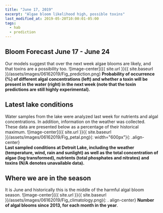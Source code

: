 ```yaml
---
title: "June 17, 2019"
excerpt: "Algae bloom likelihood high, possible toxins"
last_modified_at: 2019-05-20T10:00:01-05:00
tags: 
  - hab
  - prediction
---
```

## Bloom Forecast June 17 - June 24
Our models suggest that over the next week algae blooms are likely, and that toxins are a            possibility too.
![image-center]({{ site.url }}{{ site.baseurl }}/assets/images/06162019/Fig_prediction.png)
__Probability of occurrence (%) of different algal concentrations (left) and whether a toxin will be  present in the water (right) in the next week (note that the toxin predictions are still highly      experimental).__

## Latest lake conditions
Water samples from the lake were analyzed last week for nutrients and algal concentrations. In       addition, information on the weather was collected. These data are presented below as a percentage   of their historical maximum.
![image-center]({{ site.url }}{{ site.baseurl }}/assets/images/06162019/Fig_petal.png){:             width="600px"}{: .align-center}
<br clear="all" />
__Last sampled conditions at Detroit Lake, including the weather (temperature, wind, rain and        sunlight) as well as the total concentration of algae (log transformed), nutrients (total phosphates and nitrates) and  toxins (N/A denotes unavailable data).__

## Where we are in the season
It is June and historically this is the middle of the harmful algal bloom season.
![image-center]({{ site.url }}{{ site.baseurl }}/assets/images/06162019/Fig_climatology.png){: .     align-center}
__Number of algal blooms since 2013, for each month in the year__.

